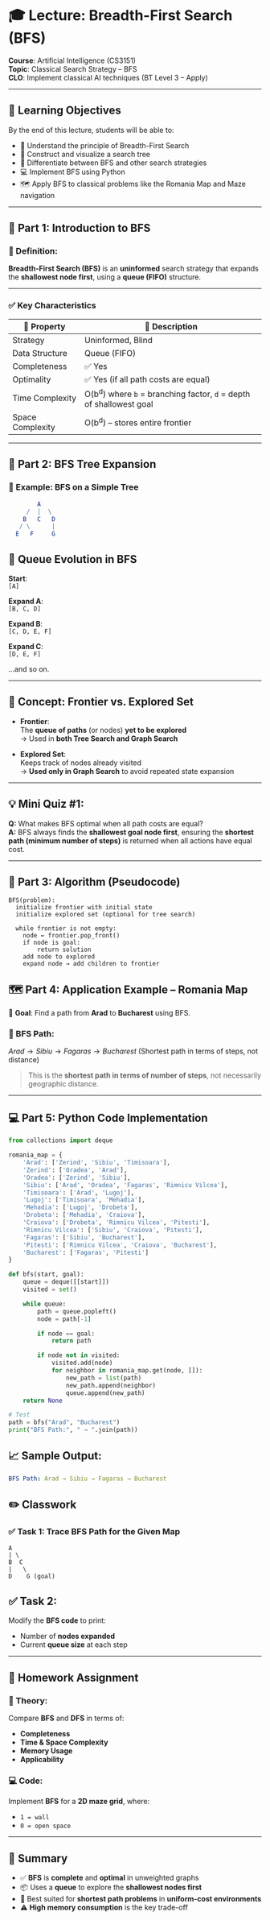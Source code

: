 # 🎓 Lecture: Breadth-First Search (BFS)
**Course**: Artificial Intelligence (CS3151)  
**Topic**: Classical Search Strategy – BFS  
**CLO**: Implement classical AI techniques (BT Level 3 – Apply)

---

## 🎯 Learning Objectives

By the end of this lecture, students will be able to:

- 🧠 Understand the principle of Breadth-First Search  
- 🌲 Construct and visualize a search tree  
- 🔄 Differentiate between BFS and other search strategies  
- 💻 Implement BFS using Python  
- 🗺️ Apply BFS to classical problems like the Romania Map and Maze navigation  

---

## 🧠 Part 1: Introduction to BFS

### 📘 Definition:
**Breadth-First Search (BFS)** is an **uninformed** search strategy that expands the **shallowest node first**, using a **queue (FIFO)** structure.

---

### ✅ Key Characteristics

| 🔹 Property       | 📖 Description                          |
|-------------------|------------------------------------------|
| Strategy          | Uninformed, Blind                        |
| Data Structure    | Queue (FIFO)                             |
| Completeness      | ✅ Yes                                   |
| Optimality        | ✅ Yes (if all path costs are equal)     |
| Time Complexity   | O(b<sup>d</sup>) where `b` = branching factor, `d` = depth of shallowest goal |
| Space Complexity  | O(b<sup>d</sup>) – stores entire frontier |

---

## 🌲 Part 2: BFS Tree Expansion

### 📘 Example: BFS on a Simple Tree

```mathematica
        A
     /  |  \
    B   C   D
   / \      |
  E   F     G
```
## 🔁 Queue Evolution in BFS

**Start**:  
`[A]`

**Expand A**:  
`[B, C, D]`

**Expand B**:  
`[C, D, E, F]`

**Expand C**:  
`[D, E, F]`

...and so on.

---

## 🧠 Concept: Frontier vs. Explored Set

- **Frontier**:  
  The **queue of paths** (or nodes) **yet to be explored**  
  → Used in **both Tree Search and Graph Search**

- **Explored Set**:  
  Keeps track of nodes already visited  
  → **Used only in Graph Search** to avoid repeated state expansion

---

## 💡 Mini Quiz #1:

**Q:** What makes BFS optimal when all path costs are equal?  
**A:** BFS always finds the **shallowest goal node first**, ensuring the **shortest path (minimum number of steps)** is returned when all actions have equal cost.

---

## 🧱 Part 3: Algorithm (Pseudocode)

```text
BFS(problem):
  initialize frontier with initial state
  initialize explored set (optional for tree search)
  
  while frontier is not empty:
    node ← frontier.pop_front()
    if node is goal:
        return solution
    add node to explored
    expand node → add children to frontier
```
## 🗺️ Part 4: Application Example – Romania Map

🎯 **Goal**: Find a path from **Arad** to **Bucharest** using BFS.

### 📘 BFS Path:
$Arad → Sibiu → Fagaras → Bucharest$
(Shortest path in terms of steps, not distance)
> This is the **shortest path in terms of number of steps**, not necessarily geographic distance.

---

## 💻 Part 5: Python Code Implementation

```python
from collections import deque

romania_map = {
    'Arad': ['Zerind', 'Sibiu', 'Timisoara'],
    'Zerind': ['Oradea', 'Arad'],
    'Oradea': ['Zerind', 'Sibiu'],
    'Sibiu': ['Arad', 'Oradea', 'Fagaras', 'Rimnicu Vilcea'],
    'Timisoara': ['Arad', 'Lugoj'],
    'Lugoj': ['Timisoara', 'Mehadia'],
    'Mehadia': ['Lugoj', 'Drobeta'],
    'Drobeta': ['Mehadia', 'Craiova'],
    'Craiova': ['Drobeta', 'Rimnicu Vilcea', 'Pitesti'],
    'Rimnicu Vilcea': ['Sibiu', 'Craiova', 'Pitesti'],
    'Fagaras': ['Sibiu', 'Bucharest'],
    'Pitesti': ['Rimnicu Vilcea', 'Craiova', 'Bucharest'],
    'Bucharest': ['Fagaras', 'Pitesti']
}

def bfs(start, goal):
    queue = deque([[start]])
    visited = set()

    while queue:
        path = queue.popleft()
        node = path[-1]

        if node == goal:
            return path

        if node not in visited:
            visited.add(node)
            for neighbor in romania_map.get(node, []):
                new_path = list(path)
                new_path.append(neighbor)
                queue.append(new_path)
    return None

# Test
path = bfs("Arad", "Bucharest")
print("BFS Path:", " → ".join(path))
```
## 📈 Sample Output:

```yaml
BFS Path: Arad → Sibiu → Fagaras → Bucharest
```
## ✏️ Classwork

### ✅ Task 1: Trace BFS Path for the Given Map

```less
A
| \
B  C
|   \
D    G (goal)
```
## ✅ Task 2:
Modify the **BFS code** to print:
- Number of **nodes expanded**
- Current **queue size** at each step

---

## 📝 Homework Assignment

### 📖 Theory:
Compare **BFS** and **DFS** in terms of:

- **Completeness**  
- **Time & Space Complexity**  
- **Memory Usage**  
- **Applicability**

### 💻 Code:
Implement **BFS** for a **2D maze grid**, where:  
- `1 = wall`  
- `0 = open space`

---

## 🧠 Summary

- ✅ **BFS** is **complete** and **optimal** in unweighted graphs  
- 📦 Uses a **queue** to explore the **shallowest nodes first**  
- 🎯 Best suited for **shortest path problems** in **uniform-cost environments**  
- ⚠️ **High memory consumption** is the key trade-off  
